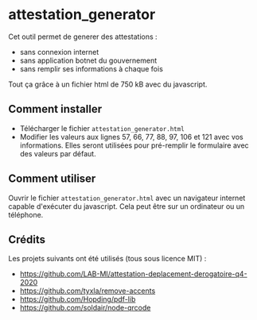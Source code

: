 # attestation_generator

Cet outil permet de generer des attestations :

- sans connexion internet
- sans application botnet du gouvernement
- sans remplir ses informations à chaque fois

Tout ça grâce à un fichier html de 750 kB avec du javascript.

## Comment installer

- Télécharger le fichier `attestation_generator.html`
- Modifier les valeurs aux lignes 57, 66, 77, 88, 97, 106 et 121 avec vos informations. Elles seront utilisées pour pré-remplir le formulaire avec des valeurs par défaut.

## Comment utiliser

Ouvrir le fichier `attestation_generator.html` avec un navigateur internet capable d'exécuter du javascript. Cela peut être sur un ordinateur ou un téléphone.

## Crédits

Les projets suivants ont été utilisés (tous sous licence MIT) :

- https://github.com/LAB-MI/attestation-deplacement-derogatoire-q4-2020
- https://github.com/tyxla/remove-accents
- https://github.com/Hopding/pdf-lib
- https://github.com/soldair/node-qrcode
